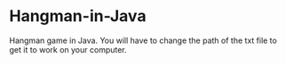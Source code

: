 # Hangman-in-Java
Hangman game in Java. 
You will have to change the path of the txt file to get it to work on your computer.
